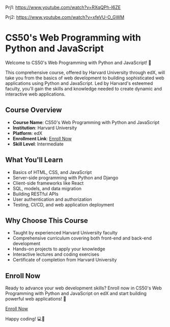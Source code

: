 Prj1: https://www.youtube.com/watch?v=RXqQPh-I6ZE

Prj2: https://www.youtube.com/watch?v=xfeVU-O_GWM




# CS50's Web Programming with Python and JavaScript

Welcome to CS50's Web Programming with Python and JavaScript! 🚀

This comprehensive course, offered by Harvard University through edX, will take you from the basics of web development to building sophisticated web applications using Python and JavaScript. Led by Harvard's esteemed faculty, you'll gain the skills and knowledge needed to create dynamic and interactive web applications.

## Course Overview

- **Course Name**: CS50's Web Programming with Python and JavaScript
- **Institution**: Harvard University
- **Platform**: edX
- **Enrollment Link**: [Enroll Now](https://www.edx.org/learn/web-development/harvard-university-cs50-s-web-programming-with-python-and-javascript)
- **Skill Level**: Intermediate

## What You'll Learn

- Basics of HTML, CSS, and JavaScript
- Server-side programming with Python and Django
- Client-side frameworks like React
- SQL, models, and data migration
- Building RESTful APIs
- User authentication and authorization
- Testing, CI/CD, and web application deployment

## Why Choose This Course

- Taught by experienced Harvard University faculty
- Comprehensive curriculum covering both front-end and back-end development
- Hands-on projects to apply your knowledge
- Interactive lectures and coding exercises
- Certificate of completion from Harvard University

## Enroll Now

Ready to advance your web development skills? Enroll now in CS50's Web Programming with Python and JavaScript on edX and start building powerful web applications! 🌟

[Enroll Now](https://www.edx.org/learn/web-development/harvard-university-cs50-s-web-programming-with-python-and-javascript)

Happy coding! 💻🎉
